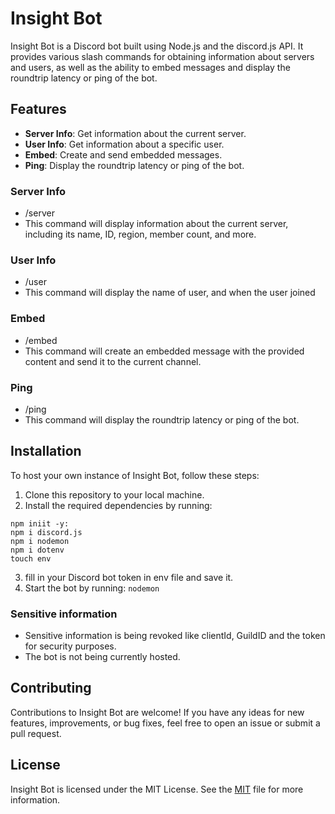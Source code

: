 # Insight Bot

Insight Bot is a Discord bot built using Node.js and the discord.js API. It provides various slash commands for obtaining information about servers and users, as well as the ability to embed messages and display the roundtrip latency or ping of the bot.

## Features

- **Server Info**: Get information about the current server.
- **User Info**: Get information about a specific user.
- **Embed**: Create and send embedded messages.
- **Ping**: Display the roundtrip latency or ping of the bot.

### Server Info
- /server
- This command will display information about the current server, including its name, ID, region, member count, and more.

### User Info
- /user
- This command will display the name of user, and when the user joined

### Embed
- /embed
- This command will create an embedded message with the provided content and send it to the current channel.

### Ping
- /ping
- This command will display the roundtrip latency or ping of the bot.

## Installation

To host your own instance of Insight Bot, follow these steps:

1. Clone this repository to your local machine.
2. Install the required dependencies by running:
```
npm iniit -y:
npm i discord.js
npm i nodemon
npm i dotenv
touch env
```

3. fill in your Discord bot token in env file and save it.
4. Start the bot by running: ``` nodemon ```

### Sensitive information 
- Sensitive information is being revoked like clientId, GuildID and the token for security purposes.
- The bot is not being currently hosted.

## Contributing

Contributions to Insight Bot are welcome! If you have any ideas for new features, improvements, or bug fixes, feel free to open an issue or submit a pull request.

## License

Insight Bot is licensed under the MIT License. See the [MIT](LICENSE) file for more information.
